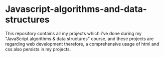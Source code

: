 # Javascript-algorithms-and-data-structures
This repository contains all my projects which i've done during my "JavaScript algorithms &amp; data structures" course, and these projects are regarding web development therefore, a comprehensive usage of html and css also persists in my projects.

